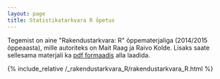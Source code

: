 ```yaml
---
layout: page
title: Statistikatarkvara R õpetus
---
```


Tegemist on aine "Rakendustarkvara: R" õppematerjaliga (2014/2015 õppeaasta), mille autoriteks on Mait Raag ja Raivo Kolde. 
Lisaks saate sellesama materjali ka [pdf formaadis](../rakendustarkvara_R.pdf) alla laadida. 

{% include_relative /_rakendustarkvara_R/rakendustarkvara_R.html %}
